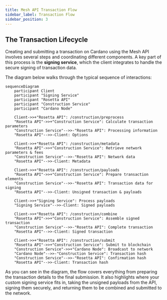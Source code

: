 ```yaml
---
title: Mesh API Transaction Flow
sidebar_label: Transaction Flow
sidebar_position: 3
---
```


## The Transaction Lifecycle

Creating and submitting a transaction on Cardano using the Mesh API involves several steps and coordinating different components. A key part of this process is the **signing service**, which the client integrates to handle the secure signing of transaction data.

The diagram below walks through the typical sequence of interactions:

```mermaid
sequenceDiagram
    participant Client
    participant "Signing Service"
    participant "Rosetta API"
    participant "Construction Service"
    participant "Cardano Node"

    Client->>+"Rosetta API": /construction/preprocess
    "Rosetta API"->>+"Construction Service": Calculate transaction parameters
    "Construction Service"-->>-"Rosetta API": Processing information
    "Rosetta API"-->>-Client: Options

    Client->>+"Rosetta API": /construction/metadata
    "Rosetta API"->>+"Construction Service": Retrieve network parameters & fees
    "Construction Service"-->>-"Rosetta API": Network data
    "Rosetta API"-->>-Client: Metadata

    Client->>+"Rosetta API": /construction/payloads
    "Rosetta API"->>+"Construction Service": Prepare transaction elements
    "Construction Service"-->>-"Rosetta API": Transaction data for signing
    "Rosetta API"-->>-Client: Unsigned transaction & payloads

    Client->>+"Signing Service": Process payloads
    "Signing Service"-->>-Client: Signed payloads

    Client->>+"Rosetta API": /construction/combine
    "Rosetta API"->>+"Construction Service": Assemble signed transaction
    "Construction Service"-->>-"Rosetta API": Complete transaction
    "Rosetta API"-->>-Client: Signed transaction

    Client->>+"Rosetta API": /construction/submit
    "Rosetta API"->>+"Construction Service": Submit to blockchain
    "Construction Service"->>+"Cardano Node": Broadcast to network
    "Cardano Node"-->>-"Construction Service": Transaction hash
    "Construction Service"-->>-"Rosetta API": Confirmation hash
    "Rosetta API"-->>-Client: Transaction hash
```

As you can see in the diagram, the flow covers everything from preparing the transaction details to the final submission. It also highlights where your custom signing service fits in, taking the unsigned payloads from the API, signing them securely, and returning them to be combined and submitted to the network.
